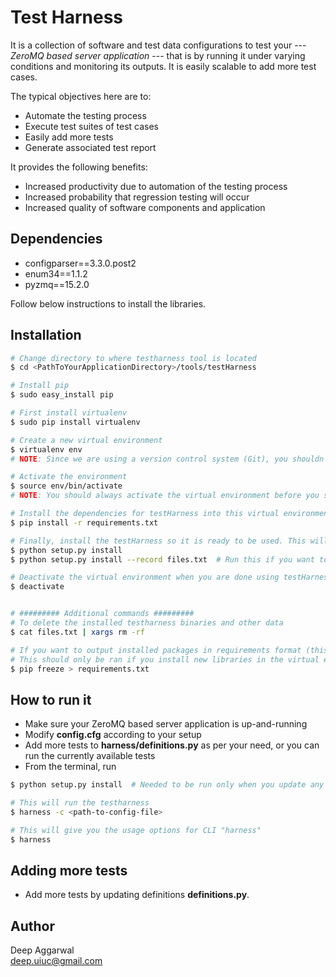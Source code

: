 Test Harness
============
It is a collection of software and test data configurations to test your --- *ZeroMQ based server application* --- that is by running it under varying conditions and monitoring its outputs. It is easily scalable to add more test cases.  

The typical objectives here are to:  
- Automate the testing process  
- Execute test suites of test cases  
- Easily add more tests  
- Generate associated test report  

It provides the following benefits:  
- Increased productivity due to automation of the testing process  
- Increased probability that regression testing will occur  
- Increased quality of software components and application  


Dependencies
------------
- configparser==3.3.0.post2
- enum34==1.1.2
- pyzmq==15.2.0

Follow below instructions to install the libraries.


Installation
------------
```sh
# Change directory to where testharness tool is located
$ cd <PathToYourApplicationDirectory>/tools/testHarness

# Install pip
$ sudo easy_install pip

# First install virtualenv
$ sudo pip install virtualenv

# Create a new virtual environment
$ virtualenv env
# NOTE: Since we are using a version control system (Git), you shouldn't commit the env directory. Add it to your .gitignore file if it is not there.

# Activate the environment
$ source env/bin/activate
# NOTE: You should always activate the virtual environment before you start working with testHarness

# Install the dependencies for testHarness into this virtual environment
$ pip install -r requirements.txt

# Finally, install the testHarness so it is ready to be used. This will create a command line tool called "harness"
$ python setup.py install
$ python setup.py install --record files.txt  # Run this if you want to save the installed stuff for easy deletion later on

# Deactivate the virtual environment when you are done using testHarness
$ deactivate


# ######### Additional commands #########
# To delete the installed testharness binaries and other data
$ cat files.txt | xargs rm -rf

# If you want to output installed packages in requirements format (this will be saved to requirements.txt)
# This should only be ran if you install new libraries in the virtual environment that testharness depends on
$ pip freeze > requirements.txt
```


How to run it
-------------
- Make sure your ZeroMQ based server application is up-and-running
- Modify **config.cfg** according to your setup
- Add more tests to **harness/definitions.py** as per your need, or you can run the currently available tests
- From the terminal, run

```sh
$ python setup.py install  # Needed to be run only when you update any file(s), for example, say you add more tests to definitions.py

# This will run the testharness
$ harness -c <path-to-config-file>

# This will give you the usage options for CLI "harness"
$ harness
```


Adding more tests
-----------------
- Add more tests by updating definitions **definitions.py**.


Author
------
Deep Aggarwal  
deep.uiuc@gmail.com  
